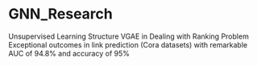 # GNN_Research

Unsupervised Learning Structure VGAE in Dealing with Ranking Problem
Exceptional outcomes in link prediction (Cora datasets) with remarkable AUC of 94.8% and accuracy of 95%
